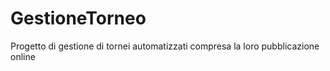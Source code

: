 # GestioneTorneo

Progetto di gestione di tornei automatizzati compresa la loro pubblicazione online
